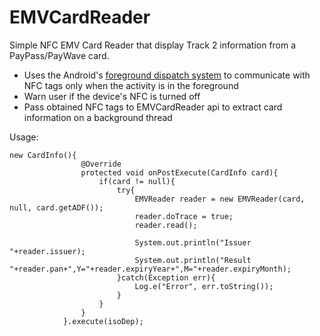 EMVCardReader
=============

Simple NFC EMV Card Reader that display Track 2 information from a PayPass/PayWave card.

* Uses the Android's [foreground dispatch system](http://developer.android.com/guide/topics/connectivity/nfc/advanced-nfc.html#foreground-dispatch) to communicate with NFC tags only when the activity is in the foreground
* Warn user if the device's NFC is turned off
* Pass obtained NFC tags to EMVCardReader api to extract card information on a background thread

Usage:

```
new CardInfo(){
            	@Override
                protected void onPostExecute(CardInfo card){
            		if(card != null){
            			try{
		            		EMVReader reader = new EMVReader(card, null, card.getADF());
		            		reader.doTrace = true;
		            		reader.read();
		            		
		            		System.out.println("Issuer "+reader.issuer);
		            		System.out.println("Result "+reader.pan+",Y="+reader.expiryYear+",M="+reader.expiryMonth);
            			}catch(Exception err){
            				Log.e("Error", err.toString());
            			}
            		}
                }
            }.execute(isoDep);
```
